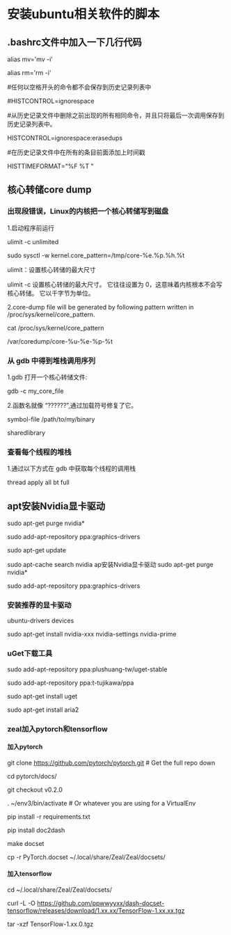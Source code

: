 # 安装ubuntu相关软件的脚本

## .bashrc文件中加入一下几行代码
  
  alias mv='mv -i'
  
  alias rm='rm -i'
  
  #任何以空格开头的命令都不会保存到历史记录列表中
  
  #HISTCONTROL=ignorespace
  
  #从历史记录文件中删除之前出现的所有相同命令，并且只将最后一次调用保存到历史记录列表中。
  
  HISTCONTROL=ignorespace:erasedups
  
  #在历史记录文件中在所有的条目前面添加上时间戳
  
  HISTTIMEFORMAT="%F %T  "
  
## 核心转储core dump

### 出现段错误，Linux的内核把一个核心转储写到磁盘

  1.启动程序前运行 
  
  ulimit -c unlimited
  
  sudo sysctl -w kernel.core_pattern=/tmp/core-%e.%p.%h.%t
  
  ulimit：设置核心转储的最大尺寸
  
  ulimit -c 设置核心转储的最大尺寸。 它往往设置为 0，这意味着内核根本不会写核心转储。 它以千字节为单位。
  
  2.core-dump file will be generated by following pattern written in /proc/sys/kernel/core_pattern.
  
  cat /proc/sys/kernel/core_pattern   
  
  /var/coredump/core-%u-%e-%p-%t
  
### 从 gdb 中得到堆栈调用序列

  1.gdb 打开一个核心转储文件:
  
  gdb -c my_core_file
  
  2.函数名就像 “??????”,通过加载符号修复了它。
  
  symbol-file /path/to/my/binary
  
  sharedlibrary
  
### 查看每个线程的堆栈
  1.通过以下方式在 gdb 中获取每个线程的调用栈
  
  thread apply all bt full

## apt安装Nvidia显卡驱动

sudo apt-get purge nvidia*

sudo add-apt-repository ppa:graphics-drivers

sudo apt-get update

sudo apt-cache search nvidia ap安装Nvidia显卡驱动
sudo apt-get purge nvidia*

sudo add-apt-repository ppa:graphics-drivers



### 安装推荐的显卡驱动 

ubuntu-drivers devices

sudo apt-get install nvidia-xxx nvidia-settings nvidia-prime


### uGet下载工具

sudo add-apt-repository ppa:plushuang-tw/uget-stable

sudo add-apt-repository ppa:t-tujikawa/ppa

sudo apt-get install uget 

sudo apt-get install aria2

### zeal加入pytorch和tensorflow

#### 加入pytorch

git clone https://github.com/pytorch/pytorch.git  # Get the full repo down

cd pytorch/docs/

git checkout v0.2.0

. ~/env3/bin/activate # Or whatever you are using for a VirtualEnv

pip install -r requirements.txt

pip install doc2dash

make docset

cp -r PyTorch.docset ~/.local/share/Zeal/Zeal/docsets/

#### 加入tensorflow

cd ~/.local/share/Zeal/Zeal/docsets/

curl -L -O https://github.com/ppwwyyxx/dash-docset-tensorflow/releases/download/1.xx.xx/TensorFlow-1.xx.xx.tgz

tar -xzf TensorFlow-1.xx.0.tgz
